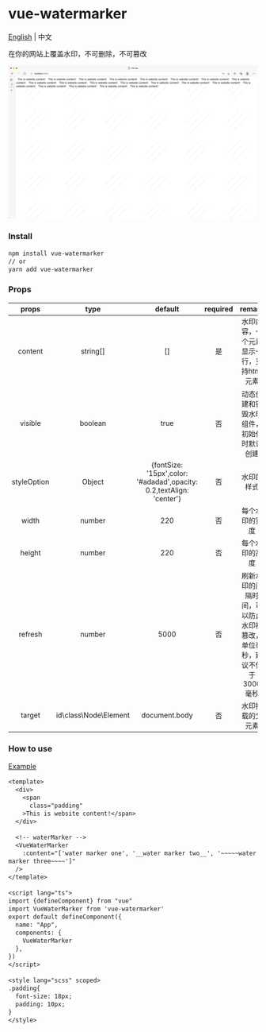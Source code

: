 # vue-watermarker

[English](https://github.com/tanghaism/vue-watermarker) | 中文

在你的网站上覆盖水印，不可删除，不可篡改

![Preview](./preview.webp)

### Install

```shell
npm install vue-watermarker
// or
yarn add vue-watermarker
```

### Props
| props        | type        | default     | required      |    remark      |
| :------------: | :-----------: | :-----------: | :-----------: | :--------------: |
| content  |  string[]   |    []   |  是  |  水印内容，一个元素显示一行，支持html元素  |
| visible  |  boolean    |   true  |  否  |  动态创建和销毁水印组件，初始化时默认创建  |
|styleOption|   Object   |{fontSize: '15px',color: '#adadad',opacity: 0.2,textAlign: 'center'}|  否  |  水印的样式  |
|  width   |  number     |   220   |  否  |  每个水印的宽度   |
|  height  |  number     |   220   |  否  |  每个水印的高度   |
|  refresh |  number     |   5000  |  否  |  刷新水印的间隔时间，可以防止水印被篡改，单位毫秒，建议不低于3000毫秒   |
|  target  |id\class\Node\Element|document.body|  否  |水印挂载的父元素|

### How to use

[Example](./example)

```vue
<template>
  <div>
    <span
      class="padding"
    >This is website content!</span>
  </div>
  
  <!-- waterMarker -->
  <VueWaterMarker
    :content="['water marker one', '__water marker two__', '~~~~~water marker three~~~~']"
  />
</template>

<script lang="ts">
import {defineComponent} from "vue"
import VueWaterMarker from 'vue-watermarker'
export default defineComponent({
  name: "App",
  components: {
    VueWaterMarker
  },
})
</script>

<style lang="scss" scoped>
.padding{
  font-size: 18px;
  padding: 10px;
}
</style>
```
